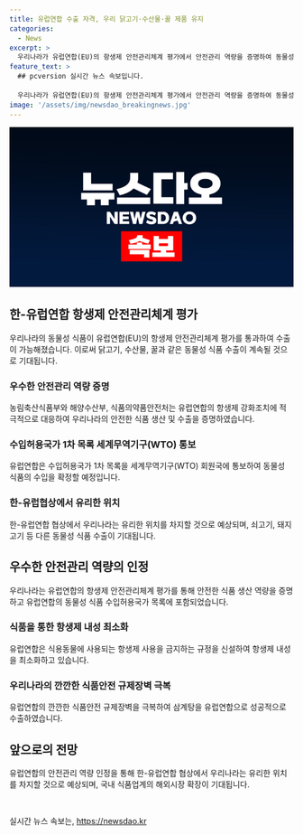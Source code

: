 ```yaml
---
title: 유럽연합 수출 자격, 우리 닭고기·수산물·꿀 제품 유지
categories:
  - News
excerpt: >
  우리나라가 유럽연합(EU)의 항생제 안전관리체계 평가에서 안전관리 역량을 증명하여 동물성 식품 수출 자격을 유지했다. 이에 따라 닭고기, 수산물, 꿀 제품 등을 유럽연합으로 계속 수출할 수 있을 뿐만 아니라, 향후 쇠고기, 돼지고기 등 다른 동물성 식품 수출에서도 유리한 위치를 차지할 것으로 예상된다. 미래에는 국내 식품업체의 해외시장 확장에 도움이 될 것으로 예상되며, 정부는 이를 통해 수출시장 활성화를 지원할 계획이다. (150자)
feature_text: >
  ## pcversion 실시간 뉴스 속보입니다.

  우리나라가 유럽연합(EU)의 항생제 안전관리체계 평가에서 안전관리 역량을 증명하여 동물성 식품 수출 자격을 유지했다. 이에 따라 닭고기, 수산물, 꿀 제품 등을 유럽연합으로 계속 수출할 수 있을 뿐만 아니라, 향후 쇠고기, 돼지고기 등 다른 동물성 식품 수출에서도 유리한 위치를 차지할 것으로 예상된다. 미래에는 국내 식품업체의 해외시장 확장에 도움이 될 것으로 예상되며, 정부는 이를 통해 수출시장 활성화를 지원할 계획이다. (150자)
image: '/assets/img/newsdao_breakingnews.jpg'
---
```


<p><img src="/assets/img/newsdao_breakingnews.jpg" alt="pcversion 속보" /></p>

<h2 data-ke-size="size26">한-유럽연합 항생제 안전관리체계 평가</h2>

<p>우리나라의 동물성 식품이 유럽연합(EU)의 항생제 안전관리체계 평가를 통과하여 수출이 가능해졌습니다. 이로써 닭고기, 수산물, 꿀과 같은 동물성 식품 수출이 계속될 것으로 기대됩니다.</p>

<h3>우수한 안전관리 역량 증명</h3>

<p>농림축산식품부와 해양수산부, 식품의약품안전처는 유럽연합의 항생제 강화조치에 적극적으로 대응하여 우리나라의 안전한 식품 생산 및 수출을 증명하였습니다.</p>

<h3>수입허용국가 1차 목록 세계무역기구(WTO) 통보</h3>

<p>유럽연합은 수입허용국가 1차 목록을 세계무역기구(WTO) 회원국에 통보하여 동물성 식품의 수입을 확정할 예정입니다.</p>

<h3>한-유럽협상에서 유리한 위치</h3>

<p>한-유럽연합 협상에서 우리나라는 유리한 위치를 차지할 것으로 예상되며, 쇠고기, 돼지고기 등 다른 동물성 식품 수출이 기대됩니다.</p>

<h2 data-ke-size="size26">우수한 안전관리 역량의 인정</h2>

<p>우리나라는 유럽연합의 항생제 안전관리체계 평가를 통해 안전한 식품 생산 역량을 증명하고 유럽연합의 동물성 식품 수입허용국가 목록에 포함되었습니다.</p>

<h3>식품을 통한 항생제 내성 최소화</h3>

<p>유럽연합은 식용동물에 사용되는 항생제 사용을 금지하는 규정을 신설하여 항생제 내성을 최소화하고 있습니다.</p>

<h3>우리나라의 깐깐한 식품안전 규제장벽 극복</h3>

<p>유럽연합의 깐깐한 식품안전 규제장벽을 극복하여 삼계탕을 유럽연합으로 성공적으로 수출하였습니다.</p>

<h2 data-ke-size="size26">앞으로의 전망</h2>

<p>유럽연합의 안전관리 역량 인정을 통해 한-유럽연합 협상에서 우리나라는 유리한 위치를 차지할 것으로 예상되며, 국내 식품업계의 해외시장 확장이 기대됩니다.</p>

<p data-ke-size="size16">&nbsp;</p>
실시간 뉴스 속보는, <a href="https://newsdao.kr" rel="dofollow">https://newsdao.kr</a>


